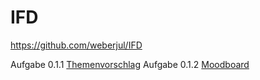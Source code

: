 # IFD
https://github.com/weberjul/IFD 

Aufgabe 0.1.1 <a href="https://github.com/weberjul/IFD/blob/main/Themenvorschlag.pdf">Themenvorschlag</a>
Aufgabe 0.1.2 <a href="https://github.com/weberjul/IFD/blob/main/Moodboard.pdf">Moodboard</a>
